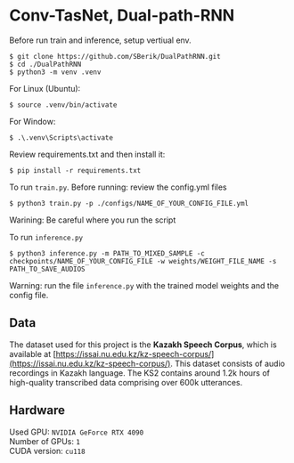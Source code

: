 # Conv-TasNet, Dual-path-RNN

Before run train and inference, setup vertiual env.
```
$ git clone https://github.com/SBerik/DualPathRNN.git
$ cd ./DualPathRNN
$ python3 -m venv .venv 
```
For Linux (Ubuntu):
```
$ source .venv/bin/activate
```
For Window: 
```
$ .\.venv\Scripts\activate
```
Review requirements.txt and then install it:
```
$ pip install -r requirements.txt
```
To run `train.py`. Before running: review the config.yml files
```
$ python3 train.py -p ./configs/NAME_OF_YOUR_CONFIG_FILE.yml
```
Warining: Be careful where you run the script

To run `inference.py`
```
$ python3 inference.py -m PATH_TO_MIXED_SAMPLE -c checkpoints/NAME_OF_YOUR_CONFIG_FILE -w weights/WEIGHT_FILE_NAME -s PATH_TO_SAVE_AUDIOS
```
Warning: run the file `inference.py` with the trained model weights and the config file. 

## Data
The dataset used for this project is the **Kazakh Speech Corpus**, which is available at [https://issai.nu.edu.kz/kz-speech-corpus/](https://issai.nu.edu.kz/kz-speech-corpus/). This dataset consists of audio recordings in Kazakh language. The KS2 contains around 1.2k hours of high-quality transcribed data comprising over 600k utterances.

## Hardware 
Used GPU: `NVIDIA GeForce RTX 4090`  
Number of GPUs: `1`  
CUDA version: `cu118`